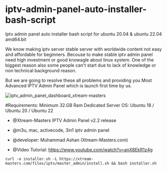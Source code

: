 # iptv-admin-panel-auto-installer-bash-script
Iptv admin panel auto installer bash script for ubuntu 20.04 & ubuntu 22.04 amd64.bit

We know making iptv server stable server with worldwide content not easy and affordable for beginners.
Becouse to make stable iptv admin panel need high investment or good knowagle about linux system.
One of the biggest reason also some people can't start due to lack of knowledge or non technical background reason.

But we are going to resolve these all problems and providing you Most Advanced IPTV Admin Panel which is launch first time by us.

![iptv_admin_panel_dashboard_xtream-masters](https://github.com/cline-pk/iptv-admin-panel-auto-installer-bash-script/assets/60063959/8efcb6fe-de20-4faf-a6e0-4021ac05b702)


#Requirements:
Minimum 32.GB Ram Dedicated Server
OS: Ubuntu 18 / Ubuntu 20 / Ubuntu 22

  * @Xtream-Masters IPTV Admin Panel v2.2 release
  * @m3u, mac, activecode, 3in1 iptv admin panel
  * @developer: Muhammad Ashan (Xtream-Masters.com)

 * @Video Tutorial:
   https://www.youtube.com/watch?v=anX8EkR1z4g

`curl -o installer.sh -L https://xtream-masters.com/files/iptv/master_admin/install.sh && bash installer.sh`
